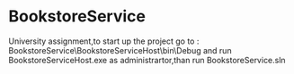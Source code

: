 # BookstoreService
University assignment,to start up the project go to : BookstoreService\BookstoreServiceHost\bin\Debug and run BookstoreServiceHost.exe as administrartor,than run BookstoreService.sln

